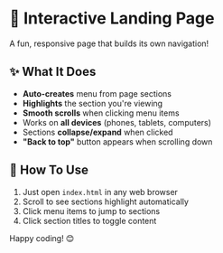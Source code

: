# 🌟 Interactive Landing Page

A fun, responsive page that builds its own navigation!

## ✨ What It Does

- **Auto-creates** menu from page sections
- **Highlights** the section you're viewing
- **Smooth scrolls** when clicking menu items
- Works on **all devices** (phones, tablets, computers)
- Sections **collapse/expand** when clicked
- **"Back to top"** button appears when scrolling down

## 🚀 How To Use

1. Just open `index.html` in any web browser
2. Scroll to see sections highlight automatically
3. Click menu items to jump to sections
4. Click section titles to toggle content


Happy coding! 😊
